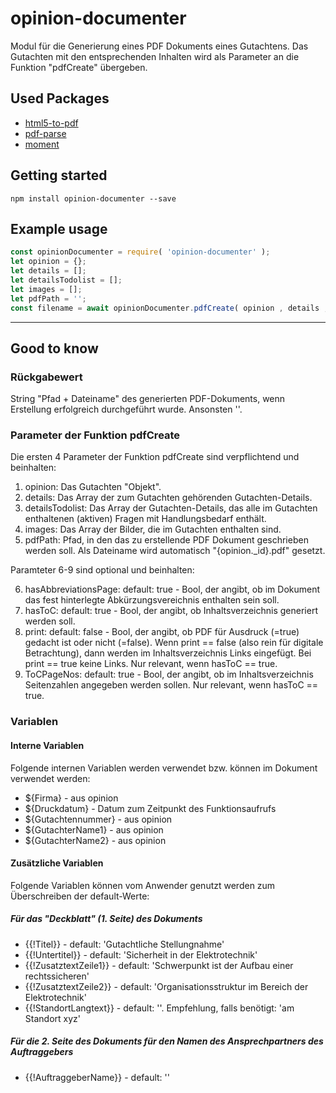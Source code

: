 # opinion-documenter

Modul für die Generierung eines PDF Dokuments eines Gutachtens.
Das Gutachten mit den entsprechenden Inhalten wird als Parameter an die Funktion "pdfCreate" übergeben.

## Used Packages
* [html5-to-pdf](https://www.npmjs.com/package/html5-to-pdf)
* [pdf-parse](https://www.npmjs.com/package/pdf-parse)
* [moment](https://www.npmjs.com/package/moment)

## Getting started

`npm install opinion-documenter --save`

## Example usage

```javascript
const opinionDocumenter = require( 'opinion-documenter' );
let opinion = {};
let details = [];
let detailsTodolist = [];
let images = [];
let pdfPath = '';
const filename = await opinionDocumenter.pdfCreate( opinion , details , detailsTodolist , images , pdfPath );
```

---

## Good to know

### Rückgabewert

String "Pfad + Dateiname" des generierten PDF-Dokuments, wenn Erstellung erfolgreich durchgeführt wurde.
Ansonsten ''.

### Parameter der Funktion pdfCreate

Die ersten 4 Parameter der Funktion pdfCreate sind verpflichtend und beinhalten:

1. opinion: Das Gutachten "Objekt".
2. details: Das Array der zum Gutachten gehörenden Gutachten-Details.
3. detailsTodolist: Das Array der Gutachten-Details, das alle im Gutachten enthaltenen (aktiven) Fragen mit Handlungsbedarf enthält.
4. images: Das Array der Bilder, die im Gutachten enthalten sind.
5. pdfPath: Pfad, in den das zu erstellende PDF Dokument geschrieben werden soll. Als Dateiname wird automatisch "{opinion._id}.pdf" gesetzt.

Paramteter 6-9 sind optional und beinhalten:

6. hasAbbreviationsPage: default: true - Bool, der angibt, ob im Dokument das fest hinterlegte Abkürzungsvereichnis enthalten sein soll. 
7. hasToC: default: true - Bool, der angibt, ob Inhaltsverzeichnis generiert werden soll.
8. print: default: false - Bool, der angibt, ob PDF für Ausdruck (=true) gedacht ist oder nicht (=false).
Wenn print == false (also rein für digitale Betrachtung), dann werden im Inhaltsverzeichnis Links eingefügt.
Bei print == true keine Links.
Nur relevant, wenn hasToC == true.
9. ToCPageNos: default: true - Bool, der angibt, ob im Inhaltsverzeichnis Seitenzahlen angegeben werden sollen.
Nur relevant, wenn hasToC == true.

### Variablen

#### Interne Variablen

Folgende internen Variablen werden verwendet bzw. können im Dokument verwendet werden:
* ${Firma} - aus opinion
* ${Druckdatum} - Datum zum Zeitpunkt des Funktionsaufrufs
* ${Gutachtennummer} - aus opinion
* ${GutachterName1} - aus opinion
* ${GutachterName2} - aus opinion

#### Zusätzliche Variablen
Folgende Variablen können vom Anwender genutzt werden zum Überschreiben der default-Werte:

##### Für das "Deckblatt" (1. Seite) des Dokuments
* {{!Titel}} - default: 'Gutachtliche Stellungnahme'
* {{!Untertitel}} - default: 'Sicherheit in der Elektrotechnik'
* {{!ZusatztextZeile1}} - default: 'Schwerpunkt ist der Aufbau einer rechtssicheren'
* {{!ZusatztextZeile2}} - default: 'Organisationsstruktur im Bereich der Elektrotechnik'
* {{!StandortLangtext}} - default: ''. Empfehlung, falls benötigt: 'am Standort xyz'

##### Für die 2. Seite des Dokuments für den Namen des Ansprechpartners des Auftraggebers
* {{!AuftraggeberName}} - default: ''